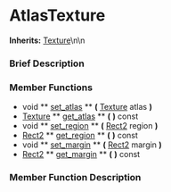 #  AtlasTexture  
**Inherits:** [Texture](class_texture)\\n\\n
###  Brief Description  


###  Member Functions 
  * void  ** [set_atlas](#set_atlas) **  **(** [Texture](class_texture) atlas  **)**
  * [Texture](class_texture)  ** [get_atlas](#get_atlas) **  **(** **)** const
  * void  ** [set_region](#set_region) **  **(** [Rect2](class_rect2) region  **)**
  * [Rect2](class_rect2)  ** [get_region](#get_region) **  **(** **)** const
  * void  ** [set_margin](#set_margin) **  **(** [Rect2](class_rect2) margin  **)**
  * [Rect2](class_rect2)  ** [get_margin](#get_margin) **  **(** **)** const

###  Member Function Description  
